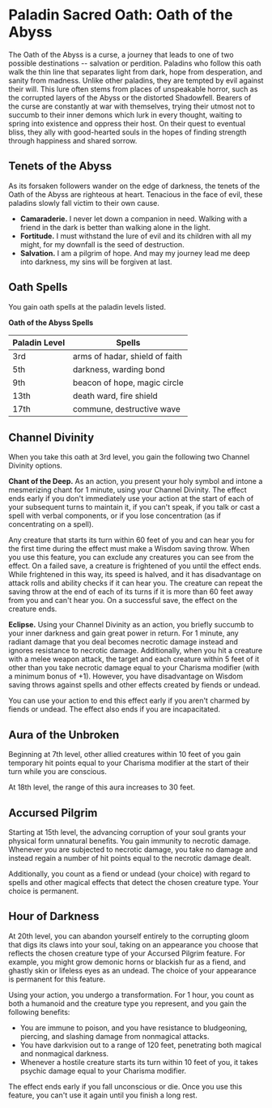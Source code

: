 # Paladin Sacred Oath: Oath of the Abyss
The Oath of the Abyss is a curse, a journey that leads to one of two possible destinations -- salvation or perdition. Paladins who follow this oath walk the thin line that separates light from dark, hope from desperation, and sanity from madness. Unlike other paladins, they are tempted by evil against their will. This lure often stems from places of unspeakable horror, such as the corrupted layers of the Abyss or the distorted Shadowfell. Bearers of the curse are constantly at war with themselves, trying their utmost not to succumb to their inner demons which lurk in every thought, waiting to spring into existence and oppress their host. On their quest to eventual bliss, they ally with good-hearted souls in the hopes of finding strength through happiness and shared sorrow.

## Tenets of the Abyss
As its forsaken followers wander on the edge of darkness, the tenets of the Oath of the Abyss are righteous at heart. Tenacious in the face of evil, these paladins slowly fall victim to their own cause.

* **Camaraderie.** I never let down a companion in need. Walking with a friend in the dark is better than walking alone in the light.
* **Fortitude.** I must withstand the lure of evil and its children with all my might, for my downfall is the seed of destruction.
* **Salvation.** I am a pilgrim of hope. And may my journey lead me deep into darkness, my sins will be forgiven at last.

## Oath Spells
You gain oath spells at the paladin levels listed.

**Oath of the Abyss Spells**

Paladin Level|Spells
-------------|------
3rd|arms of hadar, shield of faith
5th|darkness, warding bond
9th|beacon of hope, magic circle
13th|death ward, fire shield
17th|commune, destructive wave

## Channel Divinity
When you take this oath at 3rd level, you gain the following two Channel Divinity options.

**Chant of the Deep.** As an action, you present your holy symbol and intone a mesmerizing chant for 1 minute, using your Channel Divinity. The effect ends early if you don't immediately use your action at the start of each of your subsequent turns to maintain it, if you can't speak, if you talk or cast a spell with verbal components, or if you lose concentration (as if concentrating on a spell).

Any creature that starts its turn within 60 feet of you and can hear you for the first time during the effect must make a Wisdom saving throw. When you use this feature, you can exclude any creatures you can see from the effect. On a failed save, a creature is frightened of you until the effect ends. While frightened in this way, its speed is halved, and it has disadvantage on attack rolls and ability checks if it can hear you. The creature can repeat the saving throw at the end of each of its turns if it is more than 60 feet away from you and can't hear you. On a successful save, the effect on the creature ends.

**Eclipse.** Using your Channel Divinity as an action, you briefly succumb to your inner darkness and gain great power in return. For 1 minute, any radiant damage that you deal becomes necrotic damage instead and ignores resistance to necrotic damage. Additionally, when you hit a creature with a melee weapon attack, the target and each creature within 5 feet of it other than you take necrotic damage equal to your Charisma modifier (with a minimum bonus of +1). However, you have disadvantage on Wisdom saving throws against spells and other effects created by fiends or undead.

You can use your action to end this effect early if you aren't charmed by fiends or undead. The effect also ends if you are incapacitated.

## Aura of the Unbroken
Beginning at 7th level, other allied creatures within 10 feet of you gain temporary hit points equal to your Charisma modifier at the start of their turn while you are conscious.

At 18th level, the range of this aura increases to 30 feet.

## Accursed Pilgrim
Starting at 15th level, the advancing corruption of your soul grants your physical form unnatural benefits. You gain immunity to necrotic damage. Whenever you are subjected to necrotic damage, you take no damage and instead regain a number of hit points equal to the necrotic damage dealt.

Additionally, you count as a fiend or undead (your choice) with regard to spells and other magical effects that detect the chosen creature type. Your choice is permanent.

## Hour of Darkness
At 20th level, you can abandon yourself entirely to the corrupting gloom that digs its claws into your soul, taking on an appearance you choose that reflects the chosen creature type of your Accursed Pilgrim feature. For example, you might grow demonic horns or blackish fur as a fiend, and ghastly skin or lifeless eyes as an undead. The choice of your appearance is permanent for this feature.

Using your action, you undergo a transformation. For 1 hour, you count as both a humanoid and the creature type you represent, and you gain the following benefits:

* You are immune to poison, and you have resistance to bludgeoning, piercing, and slashing damage from nonmagical attacks.
* You have darkvision out to a range of 120 feet, penetrating both magical and nonmagical darkness.
* Whenever a hostile creature starts its turn within 10 feet of you, it takes psychic damage equal to your Charisma modifier.

The effect ends early if you fall unconscious or die. Once you use this feature, you can't use it again until you finish a long rest.
